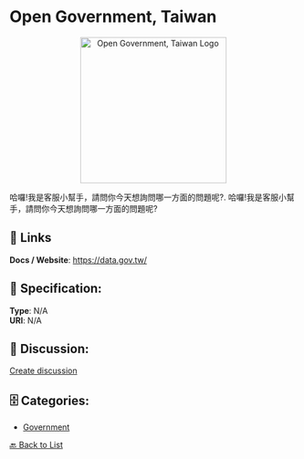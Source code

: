 # Open Government, Taiwan
<p align="center">
    <img width="256" src="https://raw.githubusercontent.com/apis-list/apis-list/main/apis/open-government-taiwan/logo_256x256.png" alt="Open Government, Taiwan Logo"/>
</p>

哈囉!我是客服小幫手，請問你今天想詢問哪一方面的問題呢?.  哈囉!我是客服小幫手，請問你今天想詢問哪一方面的問題呢?

##  🔗 Links
**Docs / Website**: https://data.gov.tw/

## 🧬 Specification:
**Type**: N/A  
**URI**: N/A

## 💬 Discussion:
[Create discussion](https://github.com/apis-list/apis-list/discussions/new)

## 🗄️ Categories:
- [Government](https://github.com/apis-list/apis-list#government)




[🔙 Back to List](https://github.com/apis-list/apis-list)

